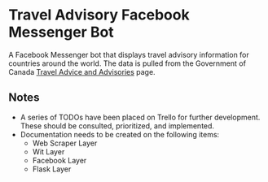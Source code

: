 # Travel Advisory Facebook Messenger Bot

A Facebook Messenger bot that displays travel advisory information for countries around the world. The data is pulled from the Government of Canada [Travel Advice and Advisories](https://travel.gc.ca/travelling/advisories) page.

## Notes

+ A series of TODOs have been placed on Trello for further development. These should be consulted, prioritized, and implemented.
+ Documentation needs to be created on the following items:
    + Web Scraper Layer
    + Wit Layer
    + Facebook Layer
    + Flask Layer
